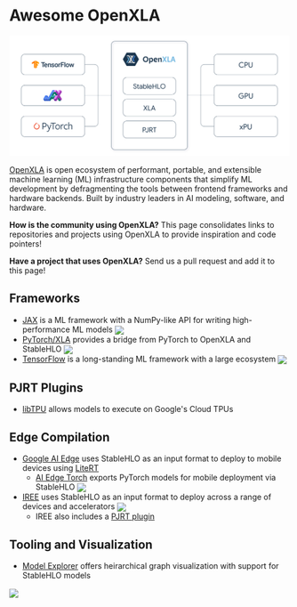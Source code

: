 # Awesome OpenXLA

<picture>
  <source
    media="(prefers-color-scheme: dark)"
    srcset="https://raw.githubusercontent.com/openxla/xla/refs/heads/main/docs/images/openxla_dark.svg"
    class="devsite-dark-theme">
  <img
    alt="OpenXLA Ecosystem"
    src="https://raw.githubusercontent.com/openxla/xla/refs/heads/main/docs/images/openxla.svg">
</picture>

[OpenXLA](https://openxla.org) is open ecosystem of performant, portable, and
extensible machine learning (ML) infrastructure components that simplify ML
development by defragmenting the tools between frontend frameworks and hardware
backends. Built by industry leaders in AI modeling, software, and hardware.

**How is the community using OpenXLA?** This page consolidates links to
repositories and projects using OpenXLA to provide inspiration and code pointers!

**Have a project that uses OpenXLA?** Send us a pull request and add it to this page!

## Frameworks

- [JAX](https://github.com/jax-ml/jax) is a ML framework with a
NumPy-like API for writing high-performance ML models <img align="center" src="https://img.shields.io/github/stars/jax-ml/jax?style=social">
- [PyTorch/XLA](https://github.com/pytorch/xla/) provides a bridge from PyTorch
to OpenXLA and StableHLO <img  align="center" src="https://img.shields.io/github/stars/pytorch/xla?style=social">
- [TensorFlow](https://github.com/tensorflow/tensorflow) is a long-standing ML
framework with a large ecosystem <img align="center" src="https://img.shields.io/github/stars/tensorflow/tensorflow?style=social">

## PJRT Plugins

- [libTPU](https://cloud.google.com/tpu/docs/runtimes) allows models to execute
on Google's Cloud TPUs

## Edge Compilation

- [Google AI Edge](https://ai.google.dev/edge) uses StableHLO as an input format
to deploy to mobile devices using [LiteRT](https://ai.google.dev/edge/litert)
  - [AI Edge Torch](https://github.com/google-ai-edge/ai-edge-torch) exports
  PyTorch models for mobile deployment via StableHLO <img align="center" src="https://img.shields.io/github/stars/google-ai-edge/ai-edge-torch?style=social">
- [IREE](https://iree.dev/) uses StableHLO as an input format to deploy across
  a range of devices and accelerators
  <img align="center" src="https://img.shields.io/github/stars/iree-org/iree?style=social">
  - IREE also includes a
    [PJRT plugin](https://github.com/iree-org/iree/tree/main/integrations/pjrt)

## Tooling and Visualization

- [Model Explorer](https://github.com/google-ai-edge/model-explorer) offers
heirarchical graph visualization with support for StableHLO models
<img align="center" src="https://img.shields.io/github/stars/google-ai-edge/model-explorer?style=social">
